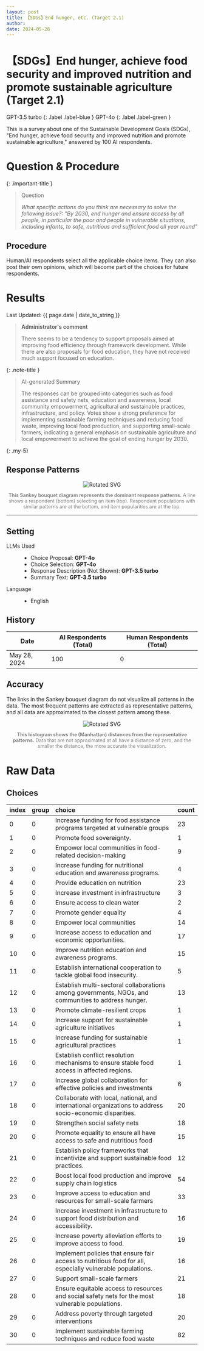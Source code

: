 ```yaml
---
layout: post
title: 【SDGs】End hunger, etc. (Target 2.1) 
author: 
date: 2024-05-28
---
```


<p class="post-meta">
<!-- <span class="author">(Requested by: {{ page.author }})</span> -->
</p>

# 【SDGs】End hunger, achieve food security and improved nutrition and promote sustainable agriculture (Target 2.1) 
<!-- English Only
{: .label .label-yellow }
 -->
GPT-3.5 turbo
{: .label .label-blue }
GPT-4o
{: .label .label-green }


This is a survey about one of the Sustainable Development Goals (SDGs), "End hunger, achieve food security and improved nutrition and promote sustainable agriculture," answered by 100 AI respondents.

# Question & Procedure

{: .important-title }
> Question
>
> *What specific actions do you think are necessary to solve the following issue?: "By 2030, end hunger and ensure access by all people, in particular the poor and people in vulnerable situations, including infants, to safe, nutritious and sufficient food all year round"*

## Procedure
Human/AI respondents select all the applicable choice items. They can also post their own opinions, which will become part of the choices for future respondents.

# Results

<p class="post-meta">
<span class="date">Last Updated: {{ page.date | date_to_string }}</span>
<!-- <span class="author">(Requested by: {{ page.author }})</span> -->
</p>

> **Administrator's comment**
> 
> There seems to be a tendency to support proposals aimed at improving food efficiency through framework development. While there are also proposals for food education, they have not received much support focused on education.

{: .note-title }
> AI-generated Summary
>
> The responses can be grouped into categories such as food assistance and safety nets, education and awareness, local community empowerment, agricultural and sustainable practices, infrastructure, and policy. Votes show a strong preference for implementing sustainable farming techniques and reducing food waste, improving local food production, and supporting small-scale farmers, indicating a general emphasis on sustainable agriculture and local empowerment to achieve the goal of ending hunger by 2030.
<!-- > The responses can be classified into groups with similar themes. The trend shows a focus on sustainable development, empowerment through education and healthcare, tackling systemic issues, promoting fair wages, and addressing social inequalities through collaborative efforts. -->
{: .my-5}




## Response Patterns

<div style="text-align: center;">
<img src="../assets/data/2_SDGs_2_1/diagram_sankey.svg" id="my-svg" class="rotated-svg" alt="Rotated SVG">
<p style="font-size: 0.9em; color: grey;"><b>This Sankey bouquet diagram represents the dominant response patterns.</b> A line shows a respondent (bottom) selecting an item (top). Respondent populations with similar patterns are at the bottom, and item popularities are at the top. </p>
</div>

---

## Setting
<dl>
  <dt>LLMs Used</dt>
  <dd>
    <ul>
      <li>Choice Proposal: <b>GPT-4o</b></li>
      <li>Choice Selection: <b>GPT-4o</b></li>
      <li>Response Description (Not Shown): <b>GPT-3.5 turbo</b></li>
      <li>Summary Text: <b>GPT-3.5 turbo</b></li>
    </ul>
  </dd>

  <dt>Language</dt>
  <dd>
    <ul>
      <li>English</li>
    </ul>
  </dd>
</dl>

## History

| Date         | AI Respondents (Total) | Human Respondents (Total) | 
| ------------ | ---------------------- | ------------------------- | 
| May 28, 2024 | 100                    | 0                         | 


## Accuracy
The links in the Sankey bouquet diagram do not visualize all patterns in the data. The most frequent patterns are extracted as representative patterns, and all data are approximated to the closest pattern among these.

<div style="text-align: center;">
<img src="../assets/data/2_SDGs_2_1/approximation.svg" id="my-svg" class="rotated-svg" alt="Rotated SVG">
<p style="font-size: 0.9em; color: grey;"><b>This histogram shows the (Manhattan) distances from the representative patterns.</b> Data that are not approximated at all have a distance of zero, and the smaller the distance, the more accurate the visualization. </p>
</div>


# Raw Data

## Choices

|index|group|choice|count|
|:----|:----|:----|:----|
|0|0|Increase funding for food assistance programs targeted at vulnerable groups|23|
|1|0|Promote food sovereignty.|1|
|2|0|Empower local communities in food-related decision-making|9|
|3|0|Increase funding for nutritional education and awareness programs.|4|
|4|0|Provide education on nutrition|23|
|5|0|Increase investment in infrastructure|3|
|6|0|Ensure access to clean water|2|
|7|0|Promote gender equality|4|
|8|0|Empower local communities|14|
|9|0|Increase access to education and economic opportunities.|17|
|10|0|Improve nutrition education and awareness programs.|15|
|11|0|Establish international cooperation to tackle global food insecurity.|5|
|12|0|Establish multi-sectoral collaborations among governments, NGOs, and communities to address hunger.|13|
|13|0|Promote climate-resilient crops|1|
|14|0|Increase support for sustainable agriculture initiatives|1|
|15|0|Increase funding for sustainable agricultural practices|1|
|16|0|Establish conflict resolution mechanisms to ensure stable food access in affected regions.|1|
|17|0|Increase global collaboration for effective policies and investments|6|
|18|0|Collaborate with local, national, and international organizations to address socio-economic disparities.|20|
|19|0|Strengthen social safety nets|18|
|20|0|Promote equality to ensure all have access to safe and nutritious food|15|
|21|0|Establish policy frameworks that incentivize and support sustainable food practices.|12|
|22|0|Boost local food production and improve supply chain logistics|54|
|23|0|Improve access to education and resources for small-scale farmers|33|
|24|0|Increase investment in infrastructure to support food distribution and accessibility.|16|
|25|0|Increase poverty alleviation efforts to improve access to food.|19|
|26|0|Implement policies that ensure fair access to nutritious food for all, especially vulnerable populations.|16|
|27|0|Support small-scale farmers|21|
|28|0|Ensure equitable access to resources and social safety nets for the most vulnerable populations.|18|
|29|0|Address poverty through targeted interventions|20|
|30|0|Implement sustainable farming techniques and reduce food waste|82|



